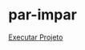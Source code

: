# par-impar

<a href="https://ricardocamarinha.github.io/simple-projects-js/par-impar/index.html">Executar Projeto</a>
